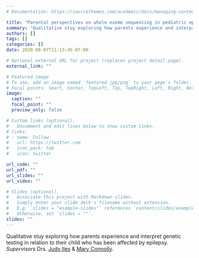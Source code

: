 ```yaml
---
# Documentation: https://sourcethemes.com/academic/docs/managing-content/

title: "Parental perspectives on whole exome sequencing in pediatric epilepsy"
summary: "Qualitative stuy exploring how parents experience and interpret genetic testing in relation to their child who has been affected by epilepsy."
authors: []
tags: []
categories: []
date: 2020-08-07T11:13:45-07:00

# Optional external URL for project (replaces project detail page).
external_link: ""

# Featured image
# To use, add an image named `featured.jpg/png` to your page's folder.
# Focal points: Smart, Center, TopLeft, Top, TopRight, Left, Right, BottomLeft, Bottom, BottomRight.
image:
  caption: ""
  focal_point: ""
  preview_only: false

# Custom links (optional).
#   Uncomment and edit lines below to show custom links.
# links:
# - name: Follow
#   url: https://twitter.com
#   icon_pack: fab
#   icon: twitter

url_code: ""
url_pdf: ""
url_slides: ""
url_video: ""

# Slides (optional).
#   Associate this project with Markdown slides.
#   Simply enter your slide deck's filename without extension.
#   E.g. `slides = "example-slides"` references `content/slides/example-slides.md`.
#   Otherwise, set `slides = ""`.
slides: ""
---
```


Qualitative stuy exploring how parents experience and interpret genetic testing in relation to their child who has been affected by epilepsy. _Supervisors_ Drs. [Judy Iles](https://neuroethics.med.ubc.ca/people-2/) & [Mary Connolly](https://www.bcchr.ca/mconnolly).

